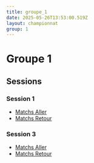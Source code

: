 ```yaml
---
title: groupe_1
date: 2025-05-26T13:53:00.519Z
layout: championnat
group: 1
---
```


# Groupe 1

## Sessions


### Session 1
- [Matchs Aller](/scores/session-1/groupe-1/aller/)
- [Matchs Retour](/scores/session-1/groupe-1/retour/)


### Session 3
- [Matchs Aller](/scores/session-3/groupe-1/aller/)
- [Matchs Retour](/scores/session-3/groupe-1/retour/)

